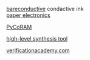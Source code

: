 
[bareconductive](http://www.bareconductive.com/) condactive ink  
[paper electronics](http://www.instructables.com/id/Paper-Electronics-Conductive-Paints-Inks-and-Mo/)  

[PyCoRAM](http://shtaxxx.github.io/PyCoRAM/)

[high-level synthesis tool](http://www.nkavvadias.com/hercules/)

[verificationacademy.com](https://verificationacademy.com/)


